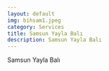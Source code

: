 ```yaml
---
layout: default
img: bihsam1.jpeg
category: Services
title: Samsun Yayla Balı
description: Samsun Yayla Balı
---
```

  Samsun Yayla Balı
